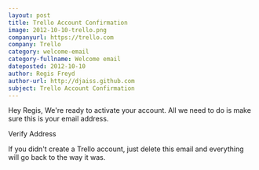 ```yaml
---
layout: post
title: Trello Account Confirmation
image: 2012-10-10-trello.png
companyurl: https://trello.com
company: Trello
category: welcome-email
category-fullname: Welcome email
dateposted: 2012-10-10
author: Regis Freyd
author-url: http://djaiss.github.com
subject: Trello Account Confirmation
---
```


Hey Regis,
We're ready to activate your account. All we need to do is make sure this is your email address.

Verify Address

If you didn't create a Trello account, just delete this email and everything will go back to the way it was.
